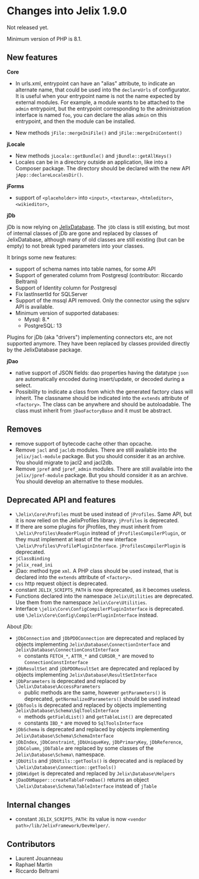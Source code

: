 Changes into Jelix 1.9.0
========================

Not released yet.

Minimum version of PHP is 8.1.

New features
------------

**Core**

- In urls.xml, entrypoint can have an "alias" attribute, to indicate an alternate
  name, that could be used into the `declareUrls` of configurator. It is useful
  when your entrypoint name is not the name expected by external modules. For
  example, a module wants to be attached to the `admin` entrypoint, but the
  entrypoint corresponding to the administration interface is named `foo`, you
  can declare the alias `admin` on this entrypoint, and then the module can
  be installed.

- New methods `jFile::mergeIniFile()` and `jFile::mergeIniContent()`


**jLocale**

- New methods `jLocale::getBundle()` and `jBundle::getAllKeys()`
- Locales can be in a directory outside an application, like into a Composer package.
  The directory should be declared with the new API `jApp::declareLocalesDir()`.

**jForms**

- support of `<placeholder>` into `<input>`, `<textarea>`, `<htmleditor>`, `<wikieditor>`,


**jDb**


jDb is now relying on [JelixDatabase](https://github.com/jelix/JelixDatabase).
The `jDb` class is still existing, but most of internal classes of jDb
are gone and replaced by classes of JelixDatabase, although many of old classes
are still existing (but can be empty) to not break typed parameters into your
classes.

It brings some new features:

- support of schema names into table names, for some API
- Support of generated column from Postgresql (contributor: Riccardo Beltrami)
- Support of Identity column for Postgresql
- Fix lastInsertId for SQLServer
- Support of the mssql API removed. Only the connector using the sqlsrv API is available.
- Minimum version of supported databases:
  - Mysql: 8.*
  - PostgreSQL: 13 

Plugins for jDb (aka "drivers") implementing connectors etc, are not supported
anymore. They have been replaced by classes provided directly by the 
JelixDatabase package.



**jDao**
 
- native support of JSON fields: dao properties having the datatype `json` 
  are automatically encoded during insert/update, or decoded during a select.
- Possibility to indicate a class from which the generated factory class will inherit.
  The classname should be indicated into the `extends` attribute of `<factory>`.
  The class can be anywhere and should be autoloadable. The class must inherit
  from `jDaoFactoryBase` and it must be abstract.
  
  
Removes
-------

* remove support of bytecode cache other than opcache.
* Remove `jacl` and `jacldb` modules. There are still available into the `jelix/jacl-module` package.
  But you should consider it as an archive. You should migrate to jacl2 and jacl2db.
* Remove `jpref` and `jpref_admin` modules. There are still available into the `jelix/jpref-module` package.
  But you should consider it as an archive. You should develop an alternative to these modules.

Deprecated API and features
---------------------------

* `\Jelix\Core\Profiles` must be used instead of `jProfiles`. Same API, but it is now relied on the JelixProfiles library. `jProfiles` is deprecated.
* If there are some plugins for jProfiles, they must inherit from `\Jelix\Profiles\ReaderPlugin` 
  instead of `jProfilesCompilerPlugin`, or they must implement at least of the new
  interface `\Jelix\Profiles\ProfilePluginInterface`.  `jProfilesCompilerPlugin` is deprecated.
* `jClassBinding`
* `jelix_read_ini`
* jDao: method type `xml`. A PHP class should be used instead, that is declared
  into the `extends` attribute of `<factory>`.
* `css` http request object is deprecated.
* constant `JELIX_SCRIPTS_PATH` is now deprecated, as it becomes useless.
* Functions declared into the namespace `Jelix\Utilities` are deprecated. Use them from the namespace `Jelix\Core\Utilities`.
* Interface `\jelix\Core\ConfigCompilerPluginInterface` is deprecated. use `\Jelix\Core\Config\CompilerPluginInterface` instead.

About jDb:

- `jDbConnection` and `jDbPDOConnection` are deprecated and replaced by objects implementing `Jelix\Database\ConnectionInterface` and  `Jelix\Database\ConnectionConstInterface`
    - constants `FETCH_*`, `ATTR_*` and `CURSOR_*` are moved to `ConnectionConstInterface`
- `jDbResultSet` and `jDbPDOResultSet` are deprecated and replaced by objects implementing `Jelix\Database\ResultSetInterface`
- `jDbParameters` is deprecated and replaced by `\Jelix\Database\AccessParameters`
    - public methods are the same, however `getParameters()` is deprecated, `getNormalizedParameters()` should be used instead
- `jDbTools` is deprecated and replaced by objects implementing `Jelix\Database\Schema\SqlToolsInterface`
    - methods `getFieldList()` and `getTableList()` are deprecated
    - constants `IBD_*` are moved to `SqlToolsInterface`
- `jDbSchema` is deprecated and replaced by objects implementing `Jelix\Database\Schema\SchemaInterface`
- `jDbIndex`, `jDbConstraint`, `jDbUniqueKey`, `jDbPrimaryKey`, `jDbReference`,
  `jDbColumn`, `jDbTable` are replaced by some classes of the `Jelix\Database\Schema\` namespace.
- `jDbUtils` and `jDbUtils::getTools()` is deprecated and is replaced by `\Jelix\Database\Connection::getTools()`
- `jDbWidget` is deprecated and replaced by `Jelix\Database\Helpers`
- `jDaoDbMapper::createTableFromDao()` returns an object `\Jelix\Database\Schema\TableInterface` instead of `jTable`


Internal changes
----------------

- constant `JELIX_SCRIPTS_PATH`: its value is now `<vendor path>/lib/JelixFramework/DevHelper/`.


Contributors
------------

- Laurent Jouanneau
- Raphael Martin
- Riccardo Beltrami
